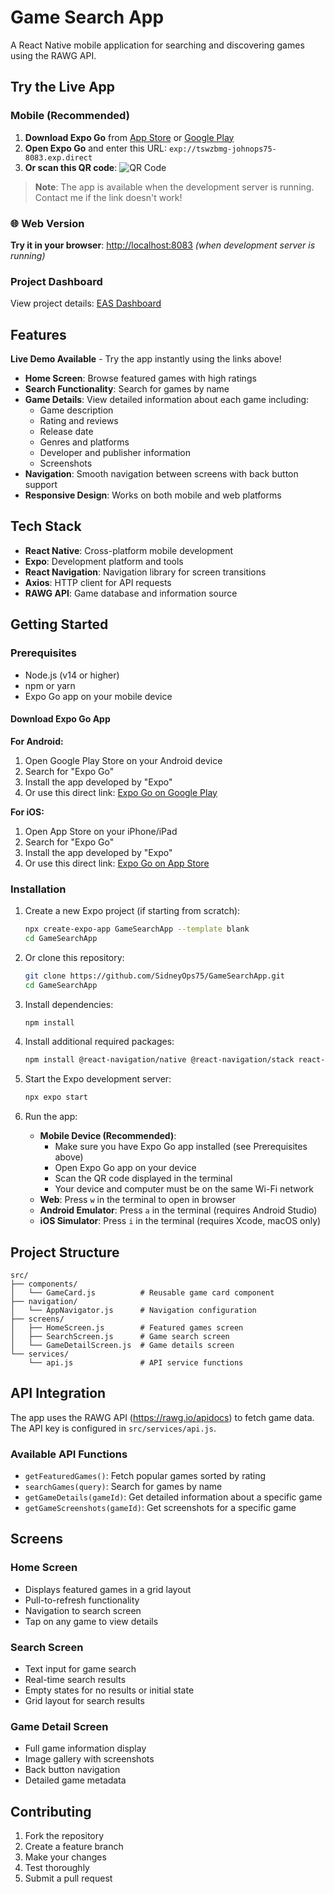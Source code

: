 # Game Search App

A React Native mobile application for searching and discovering games using the RAWG API.

##  **Try the Live App**

###  Mobile (Recommended)
1. **Download Expo Go** from [App Store](https://apps.apple.com/app/expo-go/id982107779) or [Google Play](https://play.google.com/store/apps/details?id=host.exp.exponent)
2. **Open Expo Go** and enter this URL: `exp://tswzbmg-johnops75-8083.exp.direct`
3. **Or scan this QR code**: ![QR Code](https://api.qrserver.com/v1/create-qr-code/?size=200x200&data=exp://tswzbmg-johnops75-8083.exp.direct)

> **Note**: The app is available when the development server is running. Contact me if the link doesn't work!

### 🌐 Web Version
**Try it in your browser**: [http://localhost:8083](http://localhost:8083) *(when development server is running)*



###  Project Dashboard
View project details: [EAS Dashboard](https://expo.dev/accounts/johnops75/projects/GameSearchApp/updates/5933d090-b4dd-4e35-8652-38bbb7ce)

## Features

 **Live Demo Available** - Try the app instantly using the links above!

- **Home Screen**: Browse featured games with high ratings
- **Search Functionality**: Search for games by name
- **Game Details**: View detailed information about each game including:
  - Game description
  - Rating and reviews
  - Release date
  - Genres and platforms
  - Developer and publisher information
  - Screenshots
- **Navigation**: Smooth navigation between screens with back button support
- **Responsive Design**: Works on both mobile and web platforms

## Tech Stack

- **React Native**: Cross-platform mobile development
- **Expo**: Development platform and tools
- **React Navigation**: Navigation library for screen transitions
- **Axios**: HTTP client for API requests
- **RAWG API**: Game database and information source

## Getting Started

### Prerequisites

- Node.js (v14 or higher)
- npm or yarn
- Expo Go app on your mobile device

#### Download Expo Go App

**For Android:**
1. Open Google Play Store on your Android device
2. Search for "Expo Go"
3. Install the app developed by "Expo"
4. Or use this direct link: [Expo Go on Google Play](https://play.google.com/store/apps/details?id=host.exp.exponent)

**For iOS:**
1. Open App Store on your iPhone/iPad
2. Search for "Expo Go"
3. Install the app developed by "Expo"
4. Or use this direct link: [Expo Go on App Store](https://apps.apple.com/app/expo-go/id982107779)

### Installation

1. Create a new Expo project (if starting from scratch):
   ```bash
   npx create-expo-app GameSearchApp --template blank
   cd GameSearchApp
   ```

2. Or clone this repository:
   ```bash
   git clone https://github.com/SidneyOps75/GameSearchApp.git
   cd GameSearchApp
   ```

3. Install dependencies:
   ```bash
   npm install
   ```

4. Install additional required packages:
   ```bash
   npm install @react-navigation/native @react-navigation/stack react-native-screens react-native-safe-area-context react-native-gesture-handler axios
   ```

5. Start the Expo development server:
   ```bash
   npx expo start
   ```

5. Run the app:
   - **Mobile Device (Recommended)**:
     - Make sure you have Expo Go app installed (see Prerequisites above)
     - Open Expo Go app on your device
     - Scan the QR code displayed in the terminal
     - Your device and computer must be on the same Wi-Fi network
   - **Web**: Press `w` in the terminal to open in browser
   - **Android Emulator**: Press `a` in the terminal (requires Android Studio)
   - **iOS Simulator**: Press `i` in the terminal (requires Xcode, macOS only)

## Project Structure

```
src/
├── components/
│   └── GameCard.js          # Reusable game card component
├── navigation/
│   └── AppNavigator.js      # Navigation configuration
├── screens/
│   ├── HomeScreen.js        # Featured games screen
│   ├── SearchScreen.js      # Game search screen
│   └── GameDetailScreen.js  # Game details screen
└── services/
    └── api.js               # API service functions
```

## API Integration

The app uses the RAWG API (https://rawg.io/apidocs) to fetch game data. The API key is configured in `src/services/api.js`.

### Available API Functions

- `getFeaturedGames()`: Fetch popular games sorted by rating
- `searchGames(query)`: Search for games by name
- `getGameDetails(gameId)`: Get detailed information about a specific game
- `getGameScreenshots(gameId)`: Get screenshots for a specific game

## Screens

### Home Screen
- Displays featured games in a grid layout
- Pull-to-refresh functionality
- Navigation to search screen
- Tap on any game to view details

### Search Screen
- Text input for game search
- Real-time search results
- Empty states for no results or initial state
- Grid layout for search results

### Game Detail Screen
- Full game information display
- Image gallery with screenshots
- Back button navigation
- Detailed game metadata


## Contributing

1. Fork the repository
2. Create a feature branch
3. Make your changes
4. Test thoroughly
5. Submit a pull request

